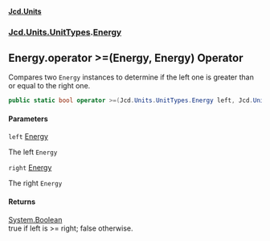 #### [Jcd.Units](index.md 'index')
### [Jcd.Units.UnitTypes](Jcd.Units.UnitTypes.md 'Jcd.Units.UnitTypes').[Energy](Jcd.Units.UnitTypes.Energy.md 'Jcd.Units.UnitTypes.Energy')

## Energy.operator >=(Energy, Energy) Operator

Compares two `Energy` instances to determine if the left one is greater than or equal to the right one.

```csharp
public static bool operator >=(Jcd.Units.UnitTypes.Energy left, Jcd.Units.UnitTypes.Energy right);
```
#### Parameters

<a name='Jcd.Units.UnitTypes.Energy.op_GreaterThanOrEqual(Jcd.Units.UnitTypes.Energy,Jcd.Units.UnitTypes.Energy).left'></a>

`left` [Energy](Jcd.Units.UnitTypes.Energy.md 'Jcd.Units.UnitTypes.Energy')

The left `Energy`

<a name='Jcd.Units.UnitTypes.Energy.op_GreaterThanOrEqual(Jcd.Units.UnitTypes.Energy,Jcd.Units.UnitTypes.Energy).right'></a>

`right` [Energy](Jcd.Units.UnitTypes.Energy.md 'Jcd.Units.UnitTypes.Energy')

The right `Energy`

#### Returns
[System.Boolean](https://docs.microsoft.com/en-us/dotnet/api/System.Boolean 'System.Boolean')  
true if left is >= right; false otherwise.